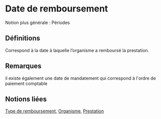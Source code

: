 # Date de remboursement 
<!-- SPDX-License-Identifier: MPL-2.0 -->

Notion plus générale : Périodes

## Définitions

Correspond à la date à laquelle l’organisme a remboursé la prestation.

## Remarques

il existe également une date de mandatement qui correspond à l'ordre de paiement comptable

## Notions liées

[Type de remboursement](type_de_remboursement.md), [Organisme](organisme.md), [Prestation](prestation.md)

